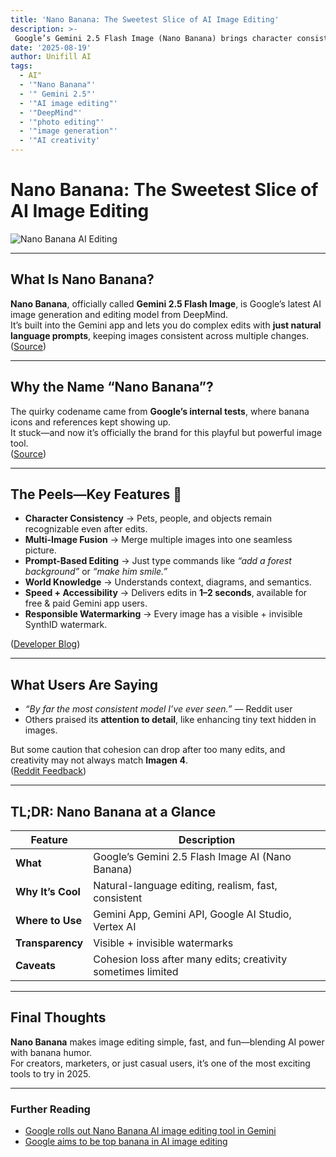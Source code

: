 ```yaml
---
title: 'Nano Banana: The Sweetest Slice of AI Image Editing'
description: >-
 Google’s Gemini 2.5 Flash Image (Nano Banana) brings character consistency, world knowledge, and creative editing in seconds.
date: '2025-08-19'
author: Unifill AI
tags:
  - AI"
  - '"Nano Banana"'
  - '" Gemini 2.5"'
  - '"AI image editing"'
  - '"DeepMind"'
  - '"photo editing"'
  - '"image generation"'
  - '"AI creativity'
---
```




# Nano Banana: The Sweetest Slice of AI Image Editing

![Nano Banana AI Editing](https://images.openai.com/thumbnails/url/LgZHaHicu1mSUVJSUGylr5-al1xUWVCSmqJbkpRnoJdeXJJYkpmsl5yfq5-Zm5ieWmxfaAuUsXL0S7F0Tw4JDQ23tPTxjXTMSE0zSi9y8sgpLC4riwiOLA5MDC5P8U3J9zYxzg-JiPJIy8x0C3EpTzM3T430LA5wTlcrBgAnaypK)

---

## What Is Nano Banana?

**Nano Banana**, officially called **Gemini 2.5 Flash Image**, is Google’s latest AI image generation and editing model from DeepMind.  
It’s built into the Gemini app and lets you do complex edits with **just natural language prompts**, keeping images consistent across multiple changes.  
([Source](https://economictimes.indiatimes.com/tech/artificial-intelligence/nano-banana-is-here-google-unveils-gemini-2-5-flash-image-upgrade/articleshow/123529187.cms?utm_source=chatgpt.com))

---

## Why the Name “Nano Banana”?

The quirky codename came from **Google’s internal tests**, where banana icons and references kept showing up.  
It stuck—and now it’s officially the brand for this playful but powerful image tool.  
([Source](https://medium.com/data-science-in-your-pocket/what-is-google-nano-banana-googles-secret-ai-for-images-2958f9ab11e3?utm_source=chatgpt.com))

---

## The Peels—Key Features 🍌

- **Character Consistency** → Pets, people, and objects remain recognizable even after edits.  
- **Multi-Image Fusion** → Merge multiple images into one seamless picture.  
- **Prompt-Based Editing** → Just type commands like *“add a forest background”* or *“make him smile.”*  
- **World Knowledge** → Understands context, diagrams, and semantics.  
- **Speed + Accessibility** → Delivers edits in **1–2 seconds**, available for free & paid Gemini app users.  
- **Responsible Watermarking** → Every image has a visible + invisible SynthID watermark.  

([Developer Blog](https://developers.googleblog.com/en/introducing-gemini-2-5-flash-image/?utm_source=chatgpt.com))

---

## What Users Are Saying

- *“By far the most consistent model I’ve ever seen.”* — Reddit user  
- Others praised its **attention to detail**, like enhancing tiny text hidden in images.  

But some caution that cohesion can drop after too many edits, and creativity may not always match **Imagen 4**.  
([Reddit Feedback](https://www.reddit.com/r/singularity/comments/1n10w4t/google_really_raised_the_bar_with_nano_banana/?utm_source=chatgpt.com))

---

## TL;DR: Nano Banana at a Glance

| Feature            | Description |
|--------------------|-------------|
| **What**           | Google’s Gemini 2.5 Flash Image AI (Nano Banana) |
| **Why It’s Cool**  | Natural-language editing, realism, fast, consistent |
| **Where to Use**   | Gemini App, Gemini API, Google AI Studio, Vertex AI |
| **Transparency**   | Visible + invisible watermarks |
| **Caveats**        | Cohesion loss after many edits; creativity sometimes limited |

---

## Final Thoughts

**Nano Banana** makes image editing simple, fast, and fun—blending AI power with banana humor.  
For creators, marketers, or just casual users, it’s one of the most exciting tools to try in 2025.  

---

### Further Reading

- [Google rolls out Nano Banana AI image editing tool in Gemini](https://timesofindia.indiatimes.com/technology/tech-news/google-rolls-out-nano-banana-ai-image-editing-tool-in-gemini-heres-how-it-works/articleshow/123539517.cms?utm_source=chatgpt.com)  
- [Google aims to be top banana in AI image editing](https://www.axios.com/2025/08/26/nano-banana-google-ai-images?utm_source=chatgpt.com)
